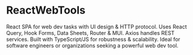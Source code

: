 # ReactWebTools
React SPA for web dev tasks with UI design &amp; HTTP protocol. Uses React Query, Hook Forms, Data Sheets, Router &amp; MUI. Axios handles REST services. Built with TypeScript/JS for robustness &amp; scalability. Ideal for software engineers or organizations seeking a powerful web dev tool.
